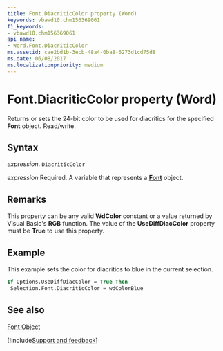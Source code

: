 ```yaml
---
title: Font.DiacriticColor property (Word)
keywords: vbawd10.chm156369061
f1_keywords:
- vbawd10.chm156369061
api_name:
- Word.Font.DiacriticColor
ms.assetid: cae2bd1b-3ecb-48a4-0ba8-6273d1cd75d8
ms.date: 06/08/2017
ms.localizationpriority: medium
---
```



# Font.DiacriticColor property (Word)

Returns or sets the 24-bit color to be used for diacritics for the specified **Font** object. Read/write.


## Syntax

_expression_. `DiacriticColor`

_expression_ Required. A variable that represents a **[Font](Word.Font.md)** object.


## Remarks

This property can be any valid **WdColor** constant or a value returned by Visual Basic's **RGB** function. The value of the **UseDiffDiacColor** property must be **True** to use this property.


## Example

This example sets the color for diacritics to blue in the current selection.


```vb
If Options.UseDiffDiacColor = True Then _ 
 Selection.Font.DiacriticColor = wdColorBlue
```


## See also


[Font Object](Word.Font.md)

[!include[Support and feedback](~/includes/feedback-boilerplate.md)]